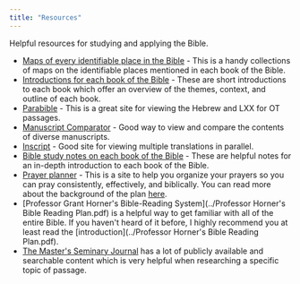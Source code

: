 ```yaml
---
title: "Resources"
---
```


Helpful resources for studying and applying the Bible.

- [Maps of every identifiable place in the Bible](http://www.openbible.info/geo/) - This is a handy collections of maps on the identifiable places mentioned in each book of the Bible.
- [Introductions for each book of the Bible](https://www.gty.org/library/bible-introductions/MSB01/) - These are short introductions to each book which offer an overview of the themes, context, and outline of each book.
- [Parabible](https://parabible.com/) - This is a great site for viewing the Hebrew and LXX for OT passages.
- [Manuscript Comparator](http://prototypes.openscriptures.org/manuscript-comparator/) - Good way to view and compare the contents of diverse manuscripts.
- [Inscript](https://inscript.org/) - Good site for viewing multiple translations in parallel.
- [Bible study notes on each book of the Bible](http://www.soniclight.com/constable/notes.htm) - These are helpful notes for an in-depth introduction to each book of the Bible.
- [Prayer planner](http://prayer.hightower.space) - This is a site to help you organize your prayers so you can pray consistently, effectively, and biblically. You can read more about the background of the plan [here](https://bible.hightower.space/posts/prayer-plan/).
- [Professor Grant Horner's Bible-Reading System](../Professor Horner's Bible Reading Plan.pdf) is a helpful way to get familiar with all of the entire Bible. If you haven't heard of it before, I highly recommend you at least read the [introduction](../Professor Horner's Bible Reading Plan.pdf).
- [The Master's Seminary Journal](https://www.tms.edu/msj/) has a lot of publicly available and searchable content which is very helpful when researching a specific topic of passage.
